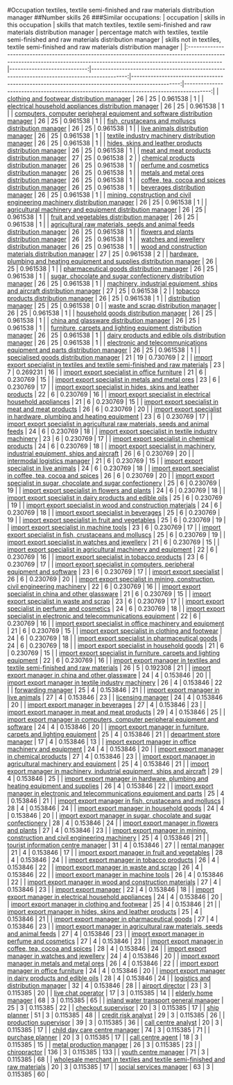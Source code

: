 #Occupation textiles, textile semi-finished and raw materials distribution manager
##Number skills 26
###Similar occupations:
| occupation                                                                                                                                                              |   skills in this occupation |   skills that match textiles, textile semi-finished and raw materials distribution manager |   percentage match with textiles, textile semi-finished and raw materials distribution manager |   skills not in textiles, textile semi-finished and raw materials distribution manager |
|:------------------------------------------------------------------------------------------------------------------------------------------------------------------------|----------------------------:|-------------------------------------------------------------------------------------------:|-----------------------------------------------------------------------------------------------:|---------------------------------------------------------------------------------------:|
| [clothing and footwear distribution manager](clothing_and_footwear_distribution_manager.md)                                                                             |                          26 |                                                                                         25 |                                                                                       0.961538 |                                                                                      1 |
| [electrical household appliances distribution manager](electrical_household_appliances_distribution_manager.md)                                                         |                          26 |                                                                                         25 |                                                                                       0.961538 |                                                                                      1 |
| [computers, computer peripheral equipment and software distribution manager](computers,_computer_peripheral_equipment_and_software_distribution_manager.md)             |                          26 |                                                                                         25 |                                                                                       0.961538 |                                                                                      1 |
| [fish, crustaceans and molluscs distribution manager](fish,_crustaceans_and_molluscs_distribution_manager.md)                                                           |                          26 |                                                                                         25 |                                                                                       0.961538 |                                                                                      1 |
| [live animals distribution manager](live_animals_distribution_manager.md)                                                                                               |                          26 |                                                                                         25 |                                                                                       0.961538 |                                                                                      1 |
| [textile industry machinery distribution manager](textile_industry_machinery_distribution_manager.md)                                                                   |                          26 |                                                                                         25 |                                                                                       0.961538 |                                                                                      1 |
| [hides, skins and leather products distribution manager](hides,_skins_and_leather_products_distribution_manager.md)                                                     |                          26 |                                                                                         25 |                                                                                       0.961538 |                                                                                      1 |
| [meat and meat products distribution manager](meat_and_meat_products_distribution_manager.md)                                                                           |                          27 |                                                                                         25 |                                                                                       0.961538 |                                                                                      2 |
| [chemical products distribution manager](chemical_products_distribution_manager.md)                                                                                     |                          26 |                                                                                         25 |                                                                                       0.961538 |                                                                                      1 |
| [perfume and cosmetics distribution manager](perfume_and_cosmetics_distribution_manager.md)                                                                             |                          26 |                                                                                         25 |                                                                                       0.961538 |                                                                                      1 |
| [metals and metal ores distribution manager](metals_and_metal_ores_distribution_manager.md)                                                                             |                          26 |                                                                                         25 |                                                                                       0.961538 |                                                                                      1 |
| [coffee, tea, cocoa and spices distribution manager](coffee,_tea,_cocoa_and_spices_distribution_manager.md)                                                             |                          26 |                                                                                         25 |                                                                                       0.961538 |                                                                                      1 |
| [beverages distribution manager](beverages_distribution_manager.md)                                                                                                     |                          26 |                                                                                         25 |                                                                                       0.961538 |                                                                                      1 |
| [mining, construction and civil engineering machinery distribution manager](mining,_construction_and_civil_engineering_machinery_distribution_manager.md)               |                          26 |                                                                                         25 |                                                                                       0.961538 |                                                                                      1 |
| [agricultural machinery and equipment distribution manager](agricultural_machinery_and_equipment_distribution_manager.md)                                               |                          26 |                                                                                         25 |                                                                                       0.961538 |                                                                                      1 |
| [fruit and vegetables distribution manager](fruit_and_vegetables_distribution_manager.md)                                                                               |                          26 |                                                                                         25 |                                                                                       0.961538 |                                                                                      1 |
| [agricultural raw materials, seeds and animal feeds distribution manager](agricultural_raw_materials,_seeds_and_animal_feeds_distribution_manager.md)                   |                          26 |                                                                                         25 |                                                                                       0.961538 |                                                                                      1 |
| [flowers and plants distribution manager](flowers_and_plants_distribution_manager.md)                                                                                   |                          26 |                                                                                         25 |                                                                                       0.961538 |                                                                                      1 |
| [watches and jewellery distribution manager](watches_and_jewellery_distribution_manager.md)                                                                             |                          26 |                                                                                         25 |                                                                                       0.961538 |                                                                                      1 |
| [wood and construction materials distribution manager](wood_and_construction_materials_distribution_manager.md)                                                         |                          27 |                                                                                         25 |                                                                                       0.961538 |                                                                                      2 |
| [hardware, plumbing and heating equipment and supplies distribution manager](hardware,_plumbing_and_heating_equipment_and_supplies_distribution_manager.md)             |                          26 |                                                                                         25 |                                                                                       0.961538 |                                                                                      1 |
| [pharmaceutical goods distribution manager](pharmaceutical_goods_distribution_manager.md)                                                                               |                          26 |                                                                                         25 |                                                                                       0.961538 |                                                                                      1 |
| [sugar, chocolate and sugar confectionery distribution manager](sugar,_chocolate_and_sugar_confectionery_distribution_manager.md)                                       |                          26 |                                                                                         25 |                                                                                       0.961538 |                                                                                      1 |
| [machinery, industrial equipment, ships and aircraft distribution manager](machinery,_industrial_equipment,_ships_and_aircraft_distribution_manager.md)                 |                          27 |                                                                                         25 |                                                                                       0.961538 |                                                                                      2 |
| [tobacco products distribution manager](tobacco_products_distribution_manager.md)                                                                                       |                          26 |                                                                                         25 |                                                                                       0.961538 |                                                                                      1 |
| [distribution manager](distribution_manager.md)                                                                                                                         |                          25 |                                                                                         25 |                                                                                       0.961538 |                                                                                      0 |
| [waste and scrap distribution manager](waste_and_scrap_distribution_manager.md)                                                                                         |                          26 |                                                                                         25 |                                                                                       0.961538 |                                                                                      1 |
| [household goods distribution manager](household_goods_distribution_manager.md)                                                                                         |                          26 |                                                                                         25 |                                                                                       0.961538 |                                                                                      1 |
| [china and glassware distribution manager](china_and_glassware_distribution_manager.md)                                                                                 |                          26 |                                                                                         25 |                                                                                       0.961538 |                                                                                      1 |
| [furniture, carpets and lighting equipment distribution manager](furniture,_carpets_and_lighting_equipment_distribution_manager.md)                                     |                          26 |                                                                                         25 |                                                                                       0.961538 |                                                                                      1 |
| [dairy products and edible oils distribution manager](dairy_products_and_edible_oils_distribution_manager.md)                                                           |                          26 |                                                                                         25 |                                                                                       0.961538 |                                                                                      1 |
| [electronic and telecommunications equipment and parts distribution manager](electronic_and_telecommunications_equipment_and_parts_distribution_manager.md)             |                          26 |                                                                                         25 |                                                                                       0.961538 |                                                                                      1 |
| [specialised goods distribution manager](specialised_goods_distribution_manager.md)                                                                                     |                          21 |                                                                                         19 |                                                                                       0.730769 |                                                                                      2 |
| [import export specialist in textiles and textile semi-finished and raw materials](import_export_specialist_in_textiles_and_textile_semi-finished_and_raw_materials.md) |                          23 |                                                                                          7 |                                                                                       0.269231 |                                                                                     16 |
| [import export specialist in office furniture](import_export_specialist_in_office_furniture.md)                                                                         |                          21 |                                                                                          6 |                                                                                       0.230769 |                                                                                     15 |
| [import export specialist in metals and metal ores](import_export_specialist_in_metals_and_metal_ores.md)                                                               |                          23 |                                                                                          6 |                                                                                       0.230769 |                                                                                     17 |
| [import export specialist in hides, skins and leather products](import_export_specialist_in_hides,_skins_and_leather_products.md)                                       |                          22 |                                                                                          6 |                                                                                       0.230769 |                                                                                     16 |
| [import export specialist in electrical household appliances](import_export_specialist_in_electrical_household_appliances.md)                                           |                          21 |                                                                                          6 |                                                                                       0.230769 |                                                                                     15 |
| [import export specialist in meat and meat products](import_export_specialist_in_meat_and_meat_products.md)                                                             |                          26 |                                                                                          6 |                                                                                       0.230769 |                                                                                     20 |
| [import export specialist in hardware, plumbing and heating equipment](import_export_specialist_in_hardware,_plumbing_and_heating_equipment.md)                         |                          23 |                                                                                          6 |                                                                                       0.230769 |                                                                                     17 |
| [import export specialist in agricultural raw materials, seeds and animal feeds](import_export_specialist_in_agricultural_raw_materials,_seeds_and_animal_feeds.md)     |                          24 |                                                                                          6 |                                                                                       0.230769 |                                                                                     18 |
| [import export specialist in textile industry machinery](import_export_specialist_in_textile_industry_machinery.md)                                                     |                          23 |                                                                                          6 |                                                                                       0.230769 |                                                                                     17 |
| [import export specialist in chemical products](import_export_specialist_in_chemical_products.md)                                                                       |                          24 |                                                                                          6 |                                                                                       0.230769 |                                                                                     18 |
| [import export specialist in machinery, industrial equipment, ships and aircraft](import_export_specialist_in_machinery,_industrial_equipment,_ships_and_aircraft.md)   |                          26 |                                                                                          6 |                                                                                       0.230769 |                                                                                     20 |
| [intermodal logistics manager](intermodal_logistics_manager.md)                                                                                                         |                          21 |                                                                                          6 |                                                                                       0.230769 |                                                                                     15 |
| [import export specialist in live animals](import_export_specialist_in_live_animals.md)                                                                                 |                          24 |                                                                                          6 |                                                                                       0.230769 |                                                                                     18 |
| [import export specialist in coffee, tea, cocoa and spices](import_export_specialist_in_coffee,_tea,_cocoa_and_spices.md)                                               |                          26 |                                                                                          6 |                                                                                       0.230769 |                                                                                     20 |
| [import export specialist in sugar, chocolate and sugar confectionery](import_export_specialist_in_sugar,_chocolate_and_sugar_confectionery.md)                         |                          25 |                                                                                          6 |                                                                                       0.230769 |                                                                                     19 |
| [import export specialist in flowers and plants](import_export_specialist_in_flowers_and_plants.md)                                                                     |                          24 |                                                                                          6 |                                                                                       0.230769 |                                                                                     18 |
| [import export specialist in dairy products and edible oils](import_export_specialist_in_dairy_products_and_edible_oils.md)                                             |                          25 |                                                                                          6 |                                                                                       0.230769 |                                                                                     19 |
| [import export specialist in wood and construction materials](import_export_specialist_in_wood_and_construction_materials.md)                                           |                          24 |                                                                                          6 |                                                                                       0.230769 |                                                                                     18 |
| [import export specialist in beverages](import_export_specialist_in_beverages.md)                                                                                       |                          25 |                                                                                          6 |                                                                                       0.230769 |                                                                                     19 |
| [import export specialist in fruit and vegetables](import_export_specialist_in_fruit_and_vegetables.md)                                                                 |                          25 |                                                                                          6 |                                                                                       0.230769 |                                                                                     19 |
| [import export specialist in machine tools](import_export_specialist_in_machine_tools.md)                                                                               |                          23 |                                                                                          6 |                                                                                       0.230769 |                                                                                     17 |
| [import export specialist in  fish, crustaceans and molluscs](import_export_specialist_in__fish,_crustaceans_and_molluscs.md)                                           |                          25 |                                                                                          6 |                                                                                       0.230769 |                                                                                     19 |
| [import export specialist in watches and jewellery](import_export_specialist_in_watches_and_jewellery.md)                                                               |                          21 |                                                                                          6 |                                                                                       0.230769 |                                                                                     15 |
| [import export specialist in agricultural machinery and equipment](import_export_specialist_in_agricultural_machinery_and_equipment.md)                                 |                          22 |                                                                                          6 |                                                                                       0.230769 |                                                                                     16 |
| [import export specialist in tobacco products](import_export_specialist_in_tobacco_products.md)                                                                         |                          23 |                                                                                          6 |                                                                                       0.230769 |                                                                                     17 |
| [import export specialist in computers, peripheral equipment and software](import_export_specialist_in_computers,_peripheral_equipment_and_software.md)                 |                          23 |                                                                                          6 |                                                                                       0.230769 |                                                                                     17 |
| [import export specialist](import_export_specialist.md)                                                                                                                 |                          26 |                                                                                          6 |                                                                                       0.230769 |                                                                                     20 |
| [import export specialist in mining, construction, civil engineering machinery](import_export_specialist_in_mining,_construction,_civil_engineering_machinery.md)       |                          22 |                                                                                          6 |                                                                                       0.230769 |                                                                                     16 |
| [import export specialist in china and other glassware](import_export_specialist_in_china_and_other_glassware.md)                                                       |                          21 |                                                                                          6 |                                                                                       0.230769 |                                                                                     15 |
| [import export specialist in waste and scrap](import_export_specialist_in_waste_and_scrap.md)                                                                           |                          23 |                                                                                          6 |                                                                                       0.230769 |                                                                                     17 |
| [import export specialist in perfume and cosmetics](import_export_specialist_in_perfume_and_cosmetics.md)                                                               |                          24 |                                                                                          6 |                                                                                       0.230769 |                                                                                     18 |
| [import export specialist in electronic and telecommunications equipment](import_export_specialist_in_electronic_and_telecommunications_equipment.md)                   |                          22 |                                                                                          6 |                                                                                       0.230769 |                                                                                     16 |
| [import export specialist in office machinery and equipment](import_export_specialist_in_office_machinery_and_equipment.md)                                             |                          21 |                                                                                          6 |                                                                                       0.230769 |                                                                                     15 |
| [import export specialist in clothing and footwear](import_export_specialist_in_clothing_and_footwear.md)                                                               |                          24 |                                                                                          6 |                                                                                       0.230769 |                                                                                     18 |
| [import export specialist in pharmaceutical goods](import_export_specialist_in_pharmaceutical_goods.md)                                                                 |                          24 |                                                                                          6 |                                                                                       0.230769 |                                                                                     18 |
| [import export specialist in household goods](import_export_specialist_in_household_goods.md)                                                                           |                          21 |                                                                                          6 |                                                                                       0.230769 |                                                                                     15 |
| [import export specialist in furniture, carpets and lighting equipment](import_export_specialist_in_furniture,_carpets_and_lighting_equipment.md)                       |                          22 |                                                                                          6 |                                                                                       0.230769 |                                                                                     16 |
| [import export manager in textiles and textile semi-finished and raw materials](import_export_manager_in_textiles_and_textile_semi-finished_and_raw_materials.md)       |                          26 |                                                                                          5 |                                                                                       0.192308 |                                                                                     21 |
| [import export manager in china and other glassware](import_export_manager_in_china_and_other_glassware.md)                                                             |                          24 |                                                                                          4 |                                                                                       0.153846 |                                                                                     20 |
| [import export manager in textile industry machinery](import_export_manager_in_textile_industry_machinery.md)                                                           |                          26 |                                                                                          4 |                                                                                       0.153846 |                                                                                     22 |
| [forwarding manager](forwarding_manager.md)                                                                                                                             |                          25 |                                                                                          4 |                                                                                       0.153846 |                                                                                     21 |
| [import export manager in live animals](import_export_manager_in_live_animals.md)                                                                                       |                          27 |                                                                                          4 |                                                                                       0.153846 |                                                                                     23 |
| [licensing manager](licensing_manager.md)                                                                                                                               |                          24 |                                                                                          4 |                                                                                       0.153846 |                                                                                     20 |
| [import export manager in beverages](import_export_manager_in_beverages.md)                                                                                             |                          27 |                                                                                          4 |                                                                                       0.153846 |                                                                                     23 |
| [import export manager in meat and meat products](import_export_manager_in_meat_and_meat_products.md)                                                                   |                          29 |                                                                                          4 |                                                                                       0.153846 |                                                                                     25 |
| [import export manager in computers, computer peripheral equipment and software](import_export_manager_in_computers,_computer_peripheral_equipment_and_software.md)     |                          24 |                                                                                          4 |                                                                                       0.153846 |                                                                                     20 |
| [import export manager in furniture, carpets and lighting equipment](import_export_manager_in_furniture,_carpets_and_lighting_equipment.md)                             |                          25 |                                                                                          4 |                                                                                       0.153846 |                                                                                     21 |
| [department store manager](department_store_manager.md)                                                                                                                 |                          17 |                                                                                          4 |                                                                                       0.153846 |                                                                                     13 |
| [import export manager in office machinery and equipment](import_export_manager_in_office_machinery_and_equipment.md)                                                   |                          24 |                                                                                          4 |                                                                                       0.153846 |                                                                                     20 |
| [import export manager in chemical products](import_export_manager_in_chemical_products.md)                                                                             |                          27 |                                                                                          4 |                                                                                       0.153846 |                                                                                     23 |
| [import export manager in agricultural machinery and equipment](import_export_manager_in_agricultural_machinery_and_equipment.md)                                       |                          25 |                                                                                          4 |                                                                                       0.153846 |                                                                                     21 |
| [import export manager in machinery, industrial equipment, ships and aircraft](import_export_manager_in_machinery,_industrial_equipment,_ships_and_aircraft.md)         |                          29 |                                                                                          4 |                                                                                       0.153846 |                                                                                     25 |
| [import export manager in hardware, plumbing and heating equipment and supplies](import_export_manager_in_hardware,_plumbing_and_heating_equipment_and_supplies.md)     |                          26 |                                                                                          4 |                                                                                       0.153846 |                                                                                     22 |
| [import export manager in electronic and telecommunications equipment and parts](import_export_manager_in_electronic_and_telecommunications_equipment_and_parts.md)     |                          25 |                                                                                          4 |                                                                                       0.153846 |                                                                                     21 |
| [import export manager in fish, crustaceans and molluscs](import_export_manager_in_fish,_crustaceans_and_molluscs.md)                                                   |                          28 |                                                                                          4 |                                                                                       0.153846 |                                                                                     24 |
| [import export manager in household goods](import_export_manager_in_household_goods.md)                                                                                 |                          24 |                                                                                          4 |                                                                                       0.153846 |                                                                                     20 |
| [import export manager in sugar, chocolate and sugar confectionery](import_export_manager_in_sugar,_chocolate_and_sugar_confectionery.md)                               |                          28 |                                                                                          4 |                                                                                       0.153846 |                                                                                     24 |
| [import export manager in flowers and plants](import_export_manager_in_flowers_and_plants.md)                                                                           |                          27 |                                                                                          4 |                                                                                       0.153846 |                                                                                     23 |
| [import export manager in mining, construction and civil engineering machinery](import_export_manager_in_mining,_construction_and_civil_engineering_machinery.md)       |                          25 |                                                                                          4 |                                                                                       0.153846 |                                                                                     21 |
| [tourist information centre manager](tourist_information_centre_manager.md)                                                                                             |                          31 |                                                                                          4 |                                                                                       0.153846 |                                                                                     27 |
| [rental manager](rental_manager.md)                                                                                                                                     |                          21 |                                                                                          4 |                                                                                       0.153846 |                                                                                     17 |
| [import export manager in fruit and vegetables](import_export_manager_in_fruit_and_vegetables.md)                                                                       |                          28 |                                                                                          4 |                                                                                       0.153846 |                                                                                     24 |
| [import export manager in tobacco products](import_export_manager_in_tobacco_products.md)                                                                               |                          26 |                                                                                          4 |                                                                                       0.153846 |                                                                                     22 |
| [import export manager in waste and scrap](import_export_manager_in_waste_and_scrap.md)                                                                                 |                          26 |                                                                                          4 |                                                                                       0.153846 |                                                                                     22 |
| [import export manager in machine tools](import_export_manager_in_machine_tools.md)                                                                                     |                          26 |                                                                                          4 |                                                                                       0.153846 |                                                                                     22 |
| [import export manager in wood and construction materials](import_export_manager_in_wood_and_construction_materials.md)                                                 |                          27 |                                                                                          4 |                                                                                       0.153846 |                                                                                     23 |
| [import export manager](import_export_manager.md)                                                                                                                       |                          22 |                                                                                          4 |                                                                                       0.153846 |                                                                                     18 |
| [import export manager in electrical household appliances](import_export_manager_in_electrical_household_appliances.md)                                                 |                          24 |                                                                                          4 |                                                                                       0.153846 |                                                                                     20 |
| [import export manager in clothing and footwear](import_export_manager_in_clothing_and_footwear.md)                                                                     |                          25 |                                                                                          4 |                                                                                       0.153846 |                                                                                     21 |
| [import export manager in hides, skins and leather products](import_export_manager_in_hides,_skins_and_leather_products.md)                                             |                          25 |                                                                                          4 |                                                                                       0.153846 |                                                                                     21 |
| [import export manager in pharmaceutical goods](import_export_manager_in_pharmaceutical_goods.md)                                                                       |                          27 |                                                                                          4 |                                                                                       0.153846 |                                                                                     23 |
| [import export manager in agricultural raw materials, seeds and animal feeds](import_export_manager_in_agricultural_raw_materials,_seeds_and_animal_feeds.md)           |                          27 |                                                                                          4 |                                                                                       0.153846 |                                                                                     23 |
| [import export manager in perfume and cosmetics](import_export_manager_in_perfume_and_cosmetics.md)                                                                     |                          27 |                                                                                          4 |                                                                                       0.153846 |                                                                                     23 |
| [import export manager in coffee, tea, cocoa and spices](import_export_manager_in_coffee,_tea,_cocoa_and_spices.md)                                                     |                          28 |                                                                                          4 |                                                                                       0.153846 |                                                                                     24 |
| [import export manager in watches and jewellery](import_export_manager_in_watches_and_jewellery.md)                                                                     |                          24 |                                                                                          4 |                                                                                       0.153846 |                                                                                     20 |
| [import export manager in metals and metal ores](import_export_manager_in_metals_and_metal_ores.md)                                                                     |                          26 |                                                                                          4 |                                                                                       0.153846 |                                                                                     22 |
| [import export manager in office furniture](import_export_manager_in_office_furniture.md)                                                                               |                          24 |                                                                                          4 |                                                                                       0.153846 |                                                                                     20 |
| [import export manager in dairy products and edible oils](import_export_manager_in_dairy_products_and_edible_oils.md)                                                   |                          28 |                                                                                          4 |                                                                                       0.153846 |                                                                                     24 |
| [logistics and distribution manager](logistics_and_distribution_manager.md)                                                                                             |                          32 |                                                                                          4 |                                                                                       0.153846 |                                                                                     28 |
| [airport director](airport_director.md)                                                                                                                                 |                          23 |                                                                                          3 |                                                                                       0.115385 |                                                                                     20 |
| [live chat operator](live_chat_operator.md)                                                                                                                             |                          17 |                                                                                          3 |                                                                                       0.115385 |                                                                                     14 |
| [elderly home manager](elderly_home_manager.md)                                                                                                                         |                          68 |                                                                                          3 |                                                                                       0.115385 |                                                                                     65 |
| [inland water transport general manager](inland_water_transport_general_manager.md)                                                                                     |                          25 |                                                                                          3 |                                                                                       0.115385 |                                                                                     22 |
| [checkout supervisor](checkout_supervisor.md)                                                                                                                           |                          20 |                                                                                          3 |                                                                                       0.115385 |                                                                                     17 |
| [ship planner](ship_planner.md)                                                                                                                                         |                          51 |                                                                                          3 |                                                                                       0.115385 |                                                                                     48 |
| [credit risk analyst](credit_risk_analyst.md)                                                                                                                           |                          29 |                                                                                          3 |                                                                                       0.115385 |                                                                                     26 |
| [production supervisor](production_supervisor.md)                                                                                                                       |                          39 |                                                                                          3 |                                                                                       0.115385 |                                                                                     36 |
| [call centre analyst](call_centre_analyst.md)                                                                                                                           |                          20 |                                                                                          3 |                                                                                       0.115385 |                                                                                     17 |
| [child day care centre manager](child_day_care_centre_manager.md)                                                                                                       |                          74 |                                                                                          3 |                                                                                       0.115385 |                                                                                     71 |
| [purchase planner](purchase_planner.md)                                                                                                                                 |                          20 |                                                                                          3 |                                                                                       0.115385 |                                                                                     17 |
| [call centre agent](call_centre_agent.md)                                                                                                                               |                          18 |                                                                                          3 |                                                                                       0.115385 |                                                                                     15 |
| [metal production manager](metal_production_manager.md)                                                                                                                 |                          26 |                                                                                          3 |                                                                                       0.115385 |                                                                                     23 |
| [chiropractor](chiropractor.md)                                                                                                                                         |                         136 |                                                                                          3 |                                                                                       0.115385 |                                                                                    133 |
| [youth centre manager](youth_centre_manager.md)                                                                                                                         |                          71 |                                                                                          3 |                                                                                       0.115385 |                                                                                     68 |
| [wholesale merchant in textiles and textile semi-finished and raw materials](wholesale_merchant_in_textiles_and_textile_semi-finished_and_raw_materials.md)             |                          20 |                                                                                          3 |                                                                                       0.115385 |                                                                                     17 |
| [social services manager](social_services_manager.md)                                                                                                                   |                          63 |                                                                                          3 |                                                                                       0.115385 |                                                                                     60 |

